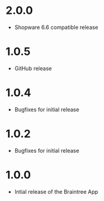 # 2.0.0

* Shopware 6.6 compatible release

# 1.0.5

* GitHub release

# 1.0.4

* Bugfixes for initial release

# 1.0.2

* Bugfixes for initial release

# 1.0.0

* Intial release of the Braintree App
